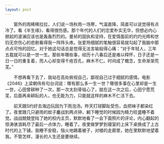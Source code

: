 ```yaml
---
layout: post
---
```

　　窗外的雨稀稀拉拉，人们说一场秋雨一场寒，气温直降，简直可以说觉得有点冷了。看《半生缘》，看得很伤感。那个年代的人们的恋爱朴实无华，但想必内心掀起的波澜应该也是轰轰烈烈的。曼祯的固执和坚持，在爱情面前的灼灼光辉和世钧无奈伤心的悲剧看得我一阵阵头疼。张爱玲细腻的笔触很容易就勾起了我脑中那点点可怜的回忆。对于她这句话总是觉得无法言喻般得心痛：“对于年轻人，三年五载就可以是一世一生。那些年哪些事，经历十八春后还是难以释怀，日子还是一日一日的重复着，而人心却变得千疮百孔，麻木不仁。时间成了概念，生命渐渐荒芜。”

　　不想再看下去了，我站在高处俯视自己，鄙视自己过于细腻的感情。电影《2046》上梁朝伟有句台词说：哪有那么多一生一世？哪很多事在心里却是一生一世，心田曾耕种了一次，那一次太刻骨铭心了，就在这一次之后，心田宁愿荒芜，后面再来耕耘的人，也无能为力，只能就这样的麻木不仁活下去。

　　前天跟S约好去海边玩因为下雨泡汤。昨天打球脚趾受伤，血把袜子都染红了。夜里跟几只避雨的蚊子鏖战到两点钟，躺下睡觉的时候因为精力旺盛睡不着觉。战战兢兢登陆了她的校内主页，默默地看了一会下面照片的评论，内心翻起的惊涛骇浪耗尽了最后一点体力，睡着了。夜里做梦梦到寝室的上床下桌换成了上古时代的上下铺，我睡不安稳，恼火地踢着被子，对楼的走廊里，她在里默默地望着我。不管怎样，漫长的人生还是要继续。